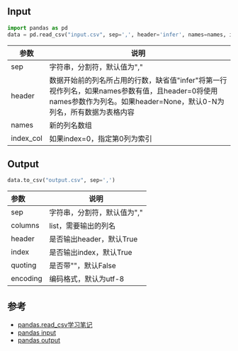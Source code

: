 ## Input

```python
import pandas as pd
data = pd.read_csv("input.csv", sep=',', header='infer', names=names, index_col=0)
```

| 参数      | 说明                                                         |
| --------- | ------------------------------------------------------------ |
| sep       | 字符串，分割符，默认值为","                                  |
| header    | 数据开始前的列名所占用的行数，缺省值"infer"将第一行视作列名，如果names参数有值，且header=0将使用names参数作为列名。如果header=None，默认0-N为列名，所有数据为表格内容 |
| names     | 新的列名数组                                                 |
| index_col | 如果index=0，指定第0列为索引                                 |

## Output

```python
data.to_csv("output.csv", sep=',')
```

| 参数     | 说明                        |
| :------- | --------------------------- |
| sep      | 字符串，分割符，默认值为"," |
| columns  | list，需要输出的列名        |
| header   | 是否输出header，默认True    |
| index    | 是否输出index，默认True     |
| quoting  | 是否带""，默认False         |
| encoding | 编码格式，默认为utf-8       |


##  参考

- [pandas.read_csv学习笔记](https://blog.csdn.net/zjyklwg/article/details/79556545)
- [pandas input](https://pandas.pydata.org/pandas-docs/stable/reference/io.html)
- [pandas output](https://pandas.pydata.org/pandas-docs/stable/reference/frame.html#serialization-io-conversion)

